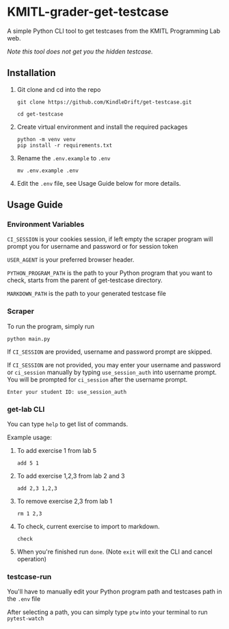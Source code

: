 # KMITL-grader-get-testcase

A simple Python CLI tool to get testcases from the KMITL Programming Lab web.

*Note this tool does not get you the hidden testcase.*

## Installation

1. Git clone and cd into the repo
    ```
    git clone https://github.com/KindleDrift/get-testcase.git

    cd get-testcase
    ```

2. Create virtual environment and install the required packages
    ```
    python -m venv venv
    pip install -r requirements.txt
    ```

3. Rename the `.env.example` to `.env`
    ```
    mv .env.example .env
    ```

4. Edit the `.env` file, see Usage Guide below for more details.

## Usage Guide

### Environment Variables

`CI_SESSION` is your cookies session, if left empty the scraper program will prompt you for username and password or for session token

`USER_AGENT` is your preferred browser header.

`PYTHON_PROGRAM_PATH` is the path to your Python program that you want to check, starts from the parent of get-testcase directory.

`MARKDOWN_PATH` is the path to your generated testcase file

### Scraper

To run the program, simply run
```
python main.py
```

If `CI_SESSION` are provided, username and password prompt are skipped.

If `CI_SESSION` are not provided, you may enter your username and password or `ci_session` manually by typing `use_session_auth` into username prompt. You will be prompted for `ci_session` after the username prompt.

```
Enter your student ID: use_session_auth
```

### get-lab CLI

You can type `help` to get list of commands.

Example usage:

1. To add exercise 1 from lab 5
    ```
    add 5 1
    ```

2. To add exercise 1,2,3 from lab 2 and 3
    ```
    add 2,3 1,2,3
    ```

3. To remove exercise 2,3 from lab 1
    ```
    rm 1 2,3
    ```

4. To check, current exercise to import to markdown.
    ```
    check
    ```

5. When you're finished run `done`. (Note `exit` will exit the CLI and cancel operation)

### testcase-run

You'll have to manually edit your Python program path and testcases path in the `.env` file

After selecting a path, you can simply type `ptw` into your terminal to run `pytest-watch`


